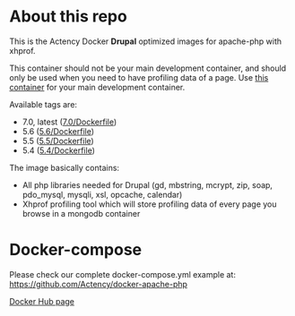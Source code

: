 # About this repo

This is the Actency Docker **Drupal** optimized images for apache-php with xhprof.

This container should not be your main development container, and should only be used when you need to have profiling data of a page.
Use [this container](https://github.com/Actency/docker-apache-php) for your main development container.

Available tags are:
- 7.0, latest ([7.0/Dockerfile](https://github.com/Actency/docker-apache-php-xhprof/tree/master/7.0/Dockerfile))
- 5.6 ([5.6/Dockerfile](https://github.com/Actency/docker-apache-php-xhprof/tree/master/5.6/Dockerfile))
- 5.5 ([5.5/Dockerfile](https://github.com/Actency/docker-apache-php-xhprof/tree/master/5.5/Dockerfile))
- 5.4 ([5.4/Dockerfile](https://github.com/Actency/docker-apache-php-xhprof/tree/master/5.4/Dockerfile))

The image basically contains:

- All php libraries needed for Drupal (gd, mbstring, mcrypt, zip, soap, pdo_mysql, mysqli, xsl, opcache, calendar)
- Xhprof profiling tool which will store profiling data of every page you browse in a mongodb container

# Docker-compose

Please check our complete docker-compose.yml example at: https://github.com/Actency/docker-apache-php

[Docker Hub page](https://hub.docker.com/r/actency/docker-apache-php-xhprof/)
